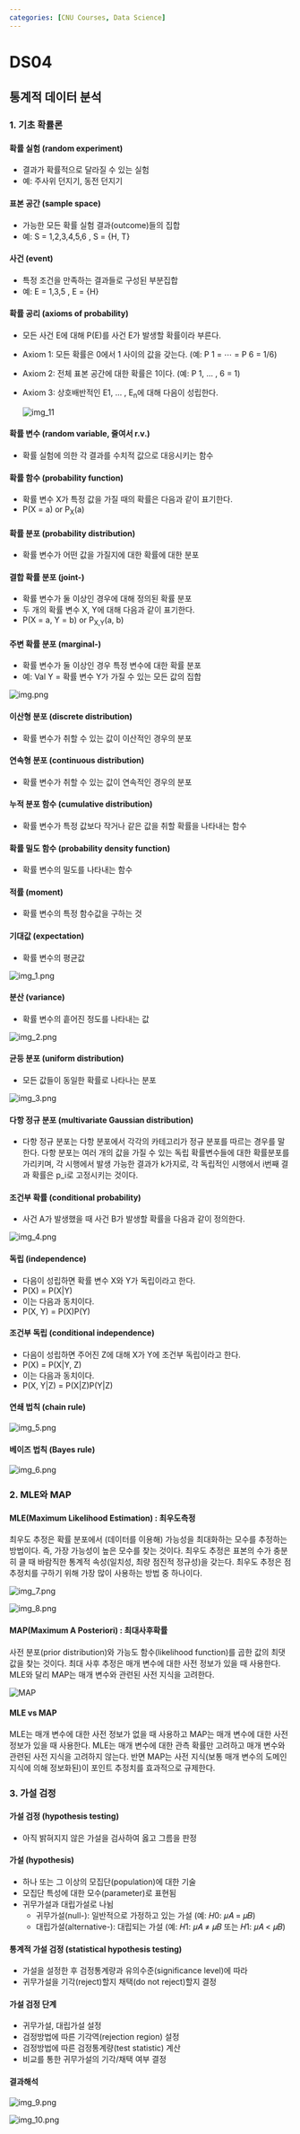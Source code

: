 ```yaml
---
categories: [CNU Courses, Data Science]
---
```


# DS04

## 통계적 데이터 분석

### 1. 기초 확률론

#### 확률 실험 (random experiment)
  - 결과가 확률적으로 달라질 수 있는 실험
  - 예: 주사위 던지기, 동전 던지기

#### 표본 공간 (sample space)
  - 가능한 모든 확률 실험 결과(outcome)들의 집합
  - 예: S = 1,2,3,4,5,6 , S = {H, T}

#### 사건 (event)
  - 특정 조건을 만족하는 결과들로 구성된 부분집합
  - 예: E = 1,3,5 , E = {H}

#### 확률 공리 (axioms of probability)
  - 모든 사건 E에 대해 P(E)를 사건 E가 발생할 확률이라 부른다.
  - Axiom 1: 모든 확률은 0에서 1 사이의 값을 갖는다. (예: P 1 = ⋯ = P 6 = 1/6)
  - Axiom 2: 전체 표본 공간에 대한 확률은 1이다. (예: P 1, … , 6 = 1)
  - Axiom 3: 상호배반적인 E1, … , E<sub>n</sub>에 대해 다음이 성립한다.

    ![img_11](/assets/images/2023/04/02/img_11.png)

#### 확률 변수 (random variable, 줄여서 r.v.)
  - 확률 실험에 의한 각 결과를 수치적 값으로 대응시키는 함수

#### 확률 함수 (probability function)
  - 확률 변수 X가 특정 값을 가질 때의 확률은 다음과 같이 표기한다.
  - P(X = a) or P<sub>X</sub>(a)

#### 확률 분포 (probability distribution)
  - 확률 변수가 어떤 값을 가질지에 대한 확률에 대한 분포
 
#### 결합 확률 분포 (joint-)
  - 확률 변수가 둘 이상인 경우에 대해 정의된 확률 분포
  - 두 개의 확률 변수 X, Y에 대해 다음과 같이 표기한다.
  - P(X = a, Y = b) or P<sub>X,Y</sub>(a, b)

#### 주변 확률 분포 (marginal-)
  - 확률 변수가 둘 이상인 경우 특정 변수에 대한 확률 분포
  - 예: Val Y = 확률 변수 Y가 가질 수 있는 모든 값의 집합

  ![img.png](/assets/images/2023/04/02/img.png)

#### 이산형 분포 (discrete distribution)

- 확률 변수가 취할 수 있는 값이 이산적인 경우의 분포

#### 연속형 분포 (continuous distribution)

- 확률 변수가 취할 수 있는 값이 연속적인 경우의 분포

#### 누적 분포 함수 (cumulative distribution)

- 확률 변수가 특정 값보다 작거나 같은 값을 취할 확률을 나타내는 함수

#### 확률 밀도 함수 (probability density function)

- 확률 변수의 밀도를 나타내는 함수

#### 적률 (moment)

- 확률 변수의 특정 함수값을 구하는 것

#### 기대값 (expectation)

- 확률 변수의 평균값

![img_1.png](/assets/images/2023/04/02/img_1.png)

#### 분산 (variance)

- 확률 변수의 흩어진 정도를 나타내는 값

![img_2.png](/assets/images/2023/04/02/img_2.png)

#### 균등 분포 (uniform distribution)

- 모든 값들이 동일한 확률로 나타나는 분포

![img_3.png](/assets/images/2023/04/02/img_3.png)

#### 다항 정규 분포 (multivariate Gaussian distribution)

- 다항 정규 분포는 다항 분포에서 각각의 카테고리가 정규 분포를 따르는 경우를 말한다. 다항 분포는 여러 개의 값을 가질 수 있는 독립 확률변수들에 대한 확률분포를 가리키며, 각 시행에서 발생 가능한 결과가 k가지로, 각 독립적인 시행에서 i번째 결과 확률은 p_i로 고정시키는 것이다.

#### 조건부 확률 (conditional probability)
  - 사건 A가 발생했을 때 사건 B가 발생할 확률을 다음과 같이 정의한다.

  ![img_4.png](/assets/images/2023/04/02/img_4.png)

#### 독립 (independence)
  - 다음이 성립하면 확률 변수 X와 Y가 독립이라고 한다.
  - P(X) = P(X|Y)
  - 이는 다음과 동치이다.
  - P(X, Y) = P(X)P(Y)

#### 조건부 독립 (conditional independence)
  - 다음이 성립하면 주어진 Z에 대해 X가 Y에 조건부 독립이라고 한다.
  - P(X) = P(X|Y, Z)
  - 이는 다음과 동치이다.
  - P(X, Y|Z) = P(X|Z)P(Y|Z)

#### 연쇄 법칙 (chain rule)

![img_5.png](/assets/images/2023/04/02/img_5.png)

#### 베이즈 법칙 (Bayes rule)

![img_6.png](/assets/images/2023/04/02/img_6.png)

### 2. MLE와 MAP

#### MLE(Maximum Likelihood Estimation) : 최우도측정

최우도 추정은 확률 분포에서 (데이터를 이용해) 가능성을 최대화하는 모수를 추정하는 방법이다. 
즉, 가장 가능성이 높은 모수를 찾는 것이다. 
최우도 추정은 표본의 수가 충분히 클 때 바람직한 통계적 속성(일치성, 최량 점진적 정규성)을 갖는다.
최우도 추정은 점추정치를 구하기 위해 가장 많이 사용하는 방법 중 하나이다.

![img_7.png](/assets/images/2023/04/02/img_7.png)

![img_8.png](/assets/images/2023/04/02/img_8.png)

#### MAP(Maximum A Posteriori) : 최대사후확률

사전 분포(prior distribution)와 가능도 함수(likelihood function)를 곱한 값의 최댓값을 찾는 것이다.
최대 사후 추정은 매개 변수에 대한 사전 정보가 있을 때 사용한다. 
MLE와 달리 MAP는 매개 변수와 관련된 사전 지식을 고려한다.

![MAP](/assets/images/2023/04/02/img_12.png)

#### MLE vs MAP

MLE는 매개 변수에 대한 사전 정보가 없을 때 사용하고 MAP는 매개 변수에 대한 사전 정보가 있을 때 사용한다. 
MLE는 매개 변수에 대한 관측 확률만 고려하고 매개 변수와 관련된 사전 지식을 고려하지 않는다. 
반면 MAP는 사전 지식(보통 매개 변수의 도메인 지식에 의해 정보화된)이 포인트 추정치를 효과적으로 규제한다.

### 3. 가설 검정

#### 가설 검정 (hypothesis testing)

- 아직 밝혀지지 않은 가설을 검사하여 옳고 그름을 판정

#### 가설 (hypothesis)

- 하나 또는 그 이상의 모집단(population)에 대한 기술
- 모집단 특성에 대한 모수(parameter)로 표현됨
- 귀무가설과 대립가설로 나뉨
  - 귀무가설(null-): 일반적으로 가정하고 있는 가설 (예: 𝐻0: 𝜇𝐴 = 𝜇𝐵)
  - 대립가설(alternative-): 대립되는 가설 (예: 𝐻1: 𝜇𝐴 ≠ 𝜇𝐵 또는 𝐻1: 𝜇𝐴 < 𝜇𝐵)

#### 통계적 가설 검정 (statistical hypothesis testing)

- 가설을 설정한 후 검정통계량과 유의수준(significance level)에 따라
- 귀무가설을 기각(reject)할지 채택(do not reject)할지 결정

#### 가설 검정 단계

- 귀무가설, 대립가설 설정
- 검정방법에 따른 기각역(rejection region) 설정
- 검정방법에 따른 검정통계량(test statistic) 계산
- 비교를 통한 귀무가설의 기각/채택 여부 결정

#### 결과해석

![img_9.png](/assets/images/2023/04/02/img_9.png)

![img_10.png](/assets/images/2023/04/02/img_10.png)

